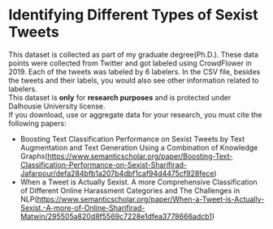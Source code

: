 # Identifying Different Types of Sexist Tweets
This dataset is collected as part of my graduate degree(Ph.D.). These data points were collected from Twitter and got labeled using CrowdFlower in 2019. Each of the tweets was labeled by 6 labelers. In the CSV file, besides the tweets and their labels, you would also see other information related to labelers. <br /> This dataset is **only** for **research purposes** and is protected under Dalhousie University license.
<br /> If you download, use or aggregate data for your research, you must cite the following papers:
- Boosting Text Classification Performance on Sexist Tweets by Text Augmentation and Text Generation Using a Combination of Knowledge Graphs(https://www.semanticscholar.org/paper/Boosting-Text-Classification-Performance-on-Sexist-Sharifirad-Jafarpour/defa284bfb1a207b4dbf1caf94d4475cf928fece)
- When a Tweet is Actually Sexist. A more Comprehensive Classification of Different Online Harassment Categories and The Challenges in NLP(https://www.semanticscholar.org/paper/When-a-Tweet-is-Actually-Sexist.-A-more-of-Online-Sharifirad-Matwin/295505a820d8f5569c7228e1dfea3778666adcb1)
